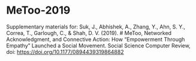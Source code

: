 # MeToo-2019

Supplementary materials for:
Suk, J., Abhishek, A., Zhang, Y., Ahn, S. Y., Correa, T., Garlough, C., & Shah, D. V. (2019). # MeToo, Networked Acknowledgment, and Connective Action: How “Empowerment Through Empathy” Launched a Social Movement. Social Science Computer Review, doi: https://doi.org/10.1177/0894439319864882
